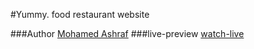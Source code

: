 #Yummy. food restaurant website

###Author
[Mohamed Ashraf](mohamed-dev.netlify.app)
###live-preview
[watch-live](yummywebsite.netlify.app)
